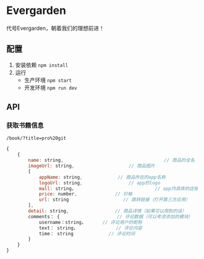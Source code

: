 # Evergarden

代号Evergarden，朝着我们的理想前进！

## 配置

1. 安装依赖 `npm install`
2. 运行
    - 生产环境 `npm start`
    - 开发环境 `npm run dev`

## API

### 获取书籍信息

`/book/?title=pro%20git`

```js
{
    {
        name: string,                                     // 商品的全名
        imageUrl: string,                    // 商品图片
        [
            appName: string,             // 商品所在的app名称
            logoUrl: string,                 // app的logo
            mall: string，                             // app内具体的店铺名称
            price: number,              // 价格
            url: string                    // 跳转链接（打开第三方应用）
        ],
        detail: string,                 // 商品详情（如果可以爬到的话）
        comments： {                     // 评论数据（可以考虑添加的模块）
            username：string，      // 评论用户的昵称
            text： string，              // 评论内容
            time： string             // 评论时间  
        }
    }
}
```
